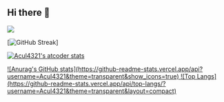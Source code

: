 ## Hi there 👋

![](https://komarev.com/ghpvc/?username=acul4321)

[![GitHub Streak](https://streak-stats.demolab.com?user=Acul4321&center=true&theme=transparent&hide_border=true&card_width=700)]

[![Acul4321's atcoder stats](https://atcoder-readme-stats.vercel.app/stats/Acul4321?theme=default&show_icons=true&width=450)](https://atcoder.jp/users/Acul4321)

<p allign="center">
  <a href="https://github.com/Acul4321/portfolio-website">
    ![Anurag's GitHub stats](https://github-readme-stats.vercel.app/api?username=Acul4321&theme=transparent&show_icons=true)
  </a>
  <a href="https://github.com/Acul4321/portfolio-website">
    ![Top Langs](https://github-readme-stats.vercel.app/api/top-langs/?username=Acul4321&theme=transparent&layout=compact)
  </a>
</p>

